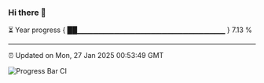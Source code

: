 ### Hi there 👋

⏳ Year progress { ██▁▁▁▁▁▁▁▁▁▁▁▁▁▁▁▁▁▁▁▁▁▁▁▁▁▁▁▁ } 7.13 %

---

⏰ Updated on Mon, 27 Jan 2025 00:53:49 GMT

![Progress Bar CI](https://github.com/code-lakshay/GitHub-Actions-Demo/workflows/Progress%20Bar%20CI/badge.svg)
